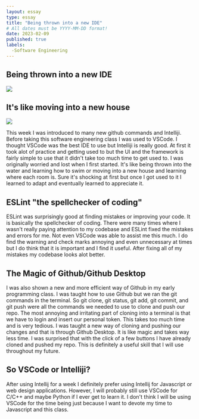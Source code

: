 ```yaml
---
layout: essay
type: essay
title: "Being thrown into a new IDE"
# All dates must be YYYY-MM-DD format!
date: 2023-02-09
published: true
labels:
  -Software Engineering
---
```


## Being thrown into a new IDE
<img src="../img/water.jpg">
<h2> It's like moving into a new house </h2>
<img src="../img/house.jpg">

This week I was introduced to many new github commands and Intelliji. Before taking this software engineering class I was used to VSCode. I thought VSCode was the best IDE to use but Intelliji is really good. At first it took alot of practice and getting used to but the UI and the framework is fairly simple to use that it didn't take too much time to get used to. I was originally worried and lost when I first started. It's like being thrown into the water and learning how to swim or moving into a new house and learning where each room is. Sure it's shocking at first but once I got used to it I learned to adapt and eventually learned to appreciate it.
## ESLint "the spellchecker of coding"
ESLint was surprisingly good at finding mistakes or improving your code. It is basically the spellchecker of coding. There were many times where I wasn't really paying attention to my codebase and ESLint fixed the mistakes and errors for me. Not even VSCode was able to assist me this much. I do find the warning and check marks annoying and even unnecessary at times but I do think that it is important and I find it useful. After fixing all of my mistakes my codebase looks alot better.
## The Magic of Github/Github Desktop
I was also shown a new and more efficient way of Github in my early programming class. I was taught how to use Github but we ran the git commands in the terminal. So git clone, git status, git add, git commit, and git push were all the commands we needed to use to clone and push our repo. The most annoying and irritating part of cloning into a terminal is that we have to login and insert our personal token. This takes too much time and is very tedious. I was taught a new way of cloning and pushing our changes and that is through Github Desktop. It is like magic and takes way less time. I was surprised that with the click of a few buttons I have already cloned and pushed my repo. This is definitely a useful skill that I will use throughout my future.
## So VSCode or Intelliji?
After using Intellij for a week I definitely prefer using Intellij for Javascript or web design applications. However, I will probably still use VSCode for C/C++ and maybe Python if I ever get to learn it. I don't think I will be using VSCode for the time being just because I want to devote my time to Javascript and this class. 
